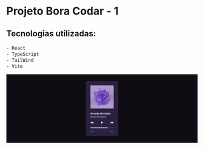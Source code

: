 # Projeto Bora Codar - 1

## Tecnologias utilizadas:

    - React
    - TypeScript
    - TailWind
    - Vite

![ScreenShot Full Page](./public/screen.png)